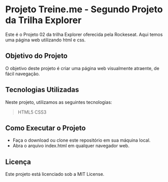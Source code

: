 # Projeto Treine.me - Segundo Projeto da Trilha Explorer
Este é o Projeto 02 da trilha Explorer oferecida pela Rockeseat. 
Aqui temos uma página web utilizando html e css.

## Objetivo do Projeto
O objetivo deste projeto é criar uma página web visualmente atraente, de fácil navegação.

## Tecnologias Utilizadas
Neste projeto, utilizamos as seguintes tecnologias:
> HTML5
> CSS3

## Como Executar o Projeto
- Faça o download ou clone este repositório em sua máquina local.
- Abra o arquivo index.html em qualquer navegador web.

## Licença
Este projeto está licenciado sob a MIT License.
